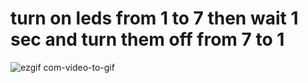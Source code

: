 # turn on leds from 1 to 7 then wait 1 sec and turn them off from 7 to 1



![ezgif com-video-to-gif](https://github.com/mohamedayman130/Mastering-Embedded-System/assets/117905345/8018258a-4f17-4eae-91a8-658da5e446a3)
